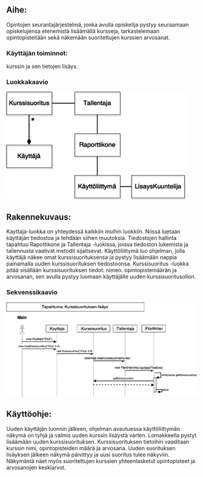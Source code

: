 ## Aihe: 
Opintojen seurantajärjestelmä, jonka avulla opiskelija pystyy seuraamaan opiskelujensa etenemistä lisäämällä kursseja, tarkastelemaan opintopisteitään sekä näkemään suoritettujen kurssien arvosanat.

### Käyttäjän toiminnot: 
kurssin ja sen tietojen lisäys.

### Luokkakaavio
![Alt text](https://github.com/enyrhine/Opintonaattori/blob/master/dokumentaatio/Java_luokkakaavio2.png "Luokkakaavio")

## Rakennekuvaus:
Kayttaja-luokka on yhteydessä kaikkiin muihin luokkiin. Niissä luetaan käyttäjän tiedostoa ja tehdään siihen muutoksia.
Tiedostojen hallinta tapahtuu Rapottikone ja Tallentaja -luokissa, joissa tiedoston lukemista ja tallennusta vaativat metodit sijaitsevat. Käyttöliittymä luo ohjelman, jolla käyttäjä näkee omat kurssisuorituksensa ja pystyy lisäämään nappia painamalla uuden kurssisuorituksen tiedostoonsa. Kurssisuoritus -luokka pitää sisällään kurssisuorituksen tiedot: nimen. opintopistemäärän ja arvosanan, sen avulla pystyy luomaan käyttäjälle uuden kurssisuoritusolion.

### Sekvenssikaavio
![Alt text](https://github.com/enyrhine/Opintonaattori/blob/master/dokumentaatio/Sekvenssi_java.png "Sekvenssikaavio")

## Käyttöohje:
Uuden käyttäjän luonnin jälkeen, ohjelman avautuessa käyttöliittymän näkymä on tyhjä ja valmis uuden kurssin lisäystä varten. Lomakkeella pystyt lisäämään uuden kurssisuorituksen. Kurssisuorituksen tietoihin vaaditaan kurssin nimi, opintopisteiden määrä ja arvosana. Uuden suorituksen lisäyksen jälkeen näkymä päivittyy ja uusi suoritus tulee näkyviin. Näkymästä näet myös suoritettujen kurssien yhteenlasketut opintopisteet ja arvosanojen keskiarvot.
